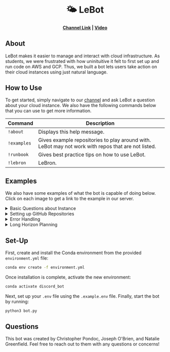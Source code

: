 <h1 align="center">🌤️ LeBot</h1>

<h4 align="center">
    <p>
        <a href="https://discord.com/channels/1326353542037901352/1343030976791580672">Channel Link</a> |
        <a href="https://www.youtube.com/watch?v=Cs7Up_YK6V4">Video</a>
    <p>
</h4>

## About

LeBot makes it easier to manage and interact with cloud infrastructure. As students, we were frustrated with how uninituitive it felt to first set up and run code on AWS and GCP. Thus, we built a bot lets users take action on their cloud instances using just natural language.

## How to Use

To get started, simply navigate to our [channel](https://discord.com/channels/1326353542037901352/1343030976791580672) and ask LeBot a question about your cloud instance. We also have the following commands below that you can use to get more information.

| Command     | Description |
|------------|-------------|
| `!about`   | Displays this help message. |
| `!examples` | Gives example repositories to play around with. LeBot may not work with repos that are not listed. |
| `!runbook`  | Gives best practice tips on how to use LeBot. |
| `!lebron`  | LeBron. |

## Examples

We also have some examples of what the bot is capable of doing below. Click on each image to get a link to the example in our server.

<details>
  <summary>Basic Questions about Instance</summary>
  <h3 align="center">
    <a href="https://discord.com/channels/1326353542037901352/1343030976791580672/1349271641330290781"><img src="https://i.ibb.co/XfMDB1Y7/basic-questions.png" /></a>
  </h3>
</details>

<details>
  <summary>Setting up GitHub Repositories</summary>
  <h3 align="center">
    <a href="https://discord.com/channels/1326353542037901352/1343030976791580672/1349248576785612810"><img src="https://i.ibb.co/7NJCtSc3/github.png" /></a>
  </h3>
</details>

<details>
  <summary>Error Handling</summary>
  <h3 align="center">
    <a href="https://discord.com/channels/1326353542037901352/1343030976791580672/1349483233267417099"><img src="https://i.ibb.co/nNzWVg0F/error-handling.png" /></a>
  </h3>
</details>

<details>
  <summary>Long Horizon Planning</summary>
  <h3 align="center">
    <a href="https://discord.com/channels/1326353542037901352/1343030976791580672/1349486965740933140"><img src="https://i.ibb.co/j9f5Vh0k/long-horizon-planning.png" /></a>
  </h3>
</details>

## Set-Up
 
First, create and install the Conda environment from the provided `environment.yml` file:  
```sh
conda env create -f environment.yml
```

Once installation is complete, activate the new environment:


```sh
conda activate discord_bot
```

Next, set up your `.env` file using the `.example.env` file. Finally, start the bot by running:
```sh
python3 bot.py
```

## Questions

This bot was created by Christopher Pondoc, Joseph O'Brien, and Natalie Greenfield. Feel free to reach out to them with any questions or concerns!
